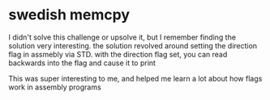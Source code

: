 # swedish memcpy

I didn't solve this challenge or upsolve it, but I remember finding the solution very interesting. the solution revolved around setting the direction flag in assmebly via STD. with the direction flag set, you can read backwards into the flag and cause it to print

This was super interesting to me, and helped me learn a lot about how flags work in assembly programs
